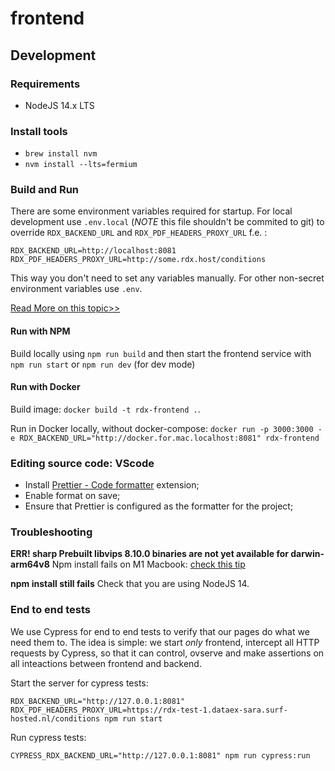 # frontend

## Development

### Requirements

- NodeJS 14.x LTS

### Install tools

- `brew install nvm`
- `nvm install --lts=fermium`

### Build and Run

There are some environment variables required for startup. For local development use `.env.local` (_NOTE_ this file shouldn't be commited to git) to override `RDX_BACKEND_URL` and `RDX_PDF_HEADERS_PROXY_URL` f.e. :

```
RDX_BACKEND_URL=http://localhost:8081
RDX_PDF_HEADERS_PROXY_URL=http://some.rdx.host/conditions
```

This way you don't need to set any variables manually. For other non-secret environment variables use `.env`.

[Read More on this topic>>](https://frontend-digest.com/environment-variables-in-next-js-9a272f0bf655)

#### Run with NPM

Build locally using `npm run build` and then start the frontend service with `npm run start` or `npm run dev` (for dev mode)

#### Run with Docker

Build image: `docker build -t rdx-frontend .`.

Run in Docker locally, without docker-compose: `docker run -p 3000:3000 -e RDX_BACKEND_URL="http://docker.for.mac.localhost:8081" rdx-frontend`

### Editing source code: VScode

- Install [Prettier - Code formatter](https://marketplace.visualstudio.com/items?itemName=esbenp.prettier-vscode) extension;
- Enable format on save;
- Ensure that Prettier is configured as the formatter for the project;

### Troubleshooting

**ERR! sharp Prebuilt libvips 8.10.0 binaries are not yet available for darwin-arm64v8**
Npm install fails on M1 Macbook: [check this tip](https://stackoverflow.com/a/67566332)

**npm install still fails**
Check that you are using NodeJS 14.

### End to end tests

We use Cypress for end to end tests to verify that our pages do what we need them to. The idea is simple: we start _only_ frontend, intercept all HTTP requests by Cypress, so that it can control, ovserve and make assertions on all inteactions between frontend and backend.

Start the server for cypress tests:

```
RDX_BACKEND_URL="http://127.0.0.1:8081" RDX_PDF_HEADERS_PROXY_URL=https://rdx-test-1.dataex-sara.surf-hosted.nl/conditions npm run start
```

Run cypress tests:

```
CYPRESS_RDX_BACKEND_URL="http://127.0.0.1:8081" npm run cypress:run
```
